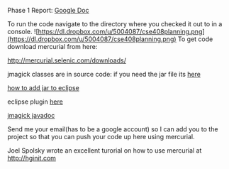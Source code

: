 Phase 1 Report: [Google Doc](https://docs.google.com/document/edit?id=1PiSKq46qasgfe9HEjPpKsnwTGODtu3ycgsqvqMO2cqA&hl=en&authkey=COv3nPsM)

To run the code navigate to the directory where you checked it out to in a console.
![https://dl.dropbox.com/u/5004087/cse408planning.png](https://dl.dropbox.com/u/5004087/cse408planning.png)
To get code download mercurial from here:

http://mercurial.selenic.com/downloads/

jmagick classes are in source code:
if you need the jar file its [here](http://download.java.net/maven/2/jmagick/jmagick/6.2.4/jmagick-6.2.4.jar)

[how to add jar to eclipse](http://www.wikihow.com/Add-JARs-to-Project-Build-Paths-in-Eclipse-(Java))

eclipse plugin [here](http://cbes.javaforge.com/update)

[jmagick javadoc](http://downloads.jmagick.org/jmagick-doc/)

Send me your email(has to be a google account) so I can add you to the project so that you can push your code up here using mercurial.

Joel Spolsky wrote an excellent turorial on how to use mercurial at http://hginit.com